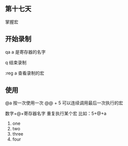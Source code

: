 ## 第十七天

掌握宏

## 开始录制

qa a 是寄存器的名字

q 结束录制

:reg a 查看录制的宏

## 使用

@a 按一次使用一次
@@ + 5 可以连续调用最后一次执行的宏

数字+@+寄存器名字 重复执行某个宏 比如：5+@+a

1.  one
2.  two
3.  three
4.  four
